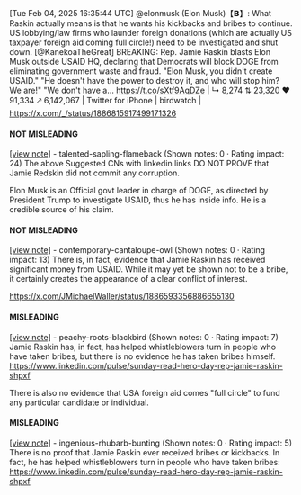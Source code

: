 [Tue Feb 04, 2025 16:35:44 UTC] @elonmusk (Elon Musk)【𝗕】: What Raskin actually means is that he wants his kickbacks and bribes to continue.  US lobbying/law firms who launder foreign donations (which are actually US taxpayer foreign aid coming full circle!) need to be investigated and shut down. [@KanekoaTheGreat] BREAKING: Rep. Jamie Raskin blasts Elon Musk outside USAID HQ, declaring that Democrats will block DOGE from eliminating government waste and fraud. "Elon Musk, you didn't create USAID." "He doesn't have the power to destroy it, and who will stop him? We are!" "We don't have a… https://t.co/sXtf9AqDZe | ↳ 8,274 ⇅ 23,320 ♥ 91,334 🡕 6,142,067 | Twitter for iPhone | birdwatch | https://x.com/_/status/1886815917499171326

#### NOT MISLEADING

[[view note]](https://x.com/i/birdwatch/n/1886955407467536462) - talented-sapling-flameback (Shown notes: 0 · Rating impact: 24)
The above Suggested CNs with linkedin links DO NOT PROVE that Jamie Redskin did not commit any corruption.

Elon Musk is an Official govt leader in charge of DOGE, as directed by President Trump to investigate USAID, thus he has inside info. He is a credible source of his claim.

#### NOT MISLEADING

[[view note]](https://x.com/i/birdwatch/n/1886921990189277276) - contemporary-cantaloupe-owl (Shown notes: 0 · Rating impact: 13)
There is, in fact, evidence that Jamie Raskin has received significant money from USAID. While it may yet be shown not to be a bribe, it certainly creates the appearance of a clear conflict of interest.

https://x.com/JMichaelWaller/status/1886593356886655130

#### MISLEADING

[[view note]](https://x.com/i/birdwatch/n/1886855096061059548) - peachy-roots-blackbird (Shown notes: 0 · Rating impact: 7)
Jamie Raskin has, in fact, has helped whistleblowers turn in people who have taken bribes, but there is no evidence he has taken bribes himself. https://www.linkedin.com/pulse/sunday-read-hero-day-rep-jamie-raskin-shpxf

There is also no evidence that USA foreign aid comes "full circle" to fund any particular candidate or individual.

#### MISLEADING

[[view note]](https://x.com/i/birdwatch/n/1886851101363986568) - ingenious-rhubarb-bunting (Shown notes: 0 · Rating impact: 5)
There is no proof that Jamie Raskin ever received bribes or kickbacks. In fact, he has helped whistleblowers turn in people who have taken bribes: https://www.linkedin.com/pulse/sunday-read-hero-day-rep-jamie-raskin-shpxf
